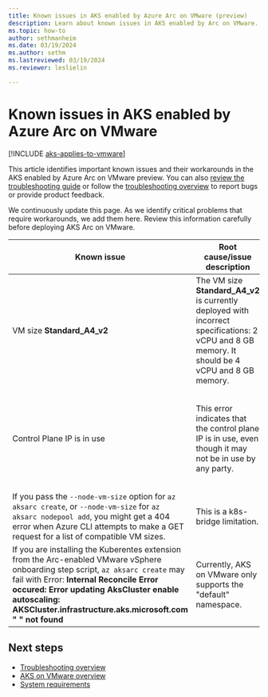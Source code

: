 ```yaml
---
title: Known issues in AKS enabled by Azure Arc on VMware (preview)
description: Learn about known issues in AKS enabled by Arc on VMware.
ms.topic: how-to
author: sethmanheim
ms.date: 03/19/2024
ms.author: sethm 
ms.lastreviewed: 03/19/2024
ms.reviewer: leslielin

---
```


# Known issues in AKS enabled by Azure Arc on VMware

[!INCLUDE [aks-applies-to-vmware](includes/aks-hci-applies-to-skus/aks-applies-to-vmware.md)]

This article identifies important known issues and their workarounds in the AKS enabled by Azure Arc on VMware preview. You can also [review the troubleshooting guide](aks-vmware-troubleshooting-guide.md) or follow the [troubleshooting overview](aks-vmware-support-troubleshoot.md) to report bugs or provide product feedback.

We continuously update this page. As we identify critical problems that require workarounds, we add them here. Review this information carefully before deploying AKS Arc on VMware.

| Known issue               | Root cause/issue description                                                                                                                | Workaround/comments                                                                                                        |
|---------------------------|-----------------------------------------------------------------------------------------------------------------------------------------------|------------------------------------------------------------------------------------------------------------------------------|
| VM size **Standard_A4_v2**  | The VM size **Standard_A4_v2** is currently deployed with incorrect specifications: 2 vCPU and 8 GB memory. It should be 4 vCPU and 8 GB memory.  | We're aware of the problem and are working on a resolution. If you have issues with the default configuration, try deploying the target cluster control plane with **Standard_D4s_v3**. |
 | Control Plane IP is in use | This error indicates that the control plane IP is in use, even though it may not be in use by any party. |  1. Before you create an AKS cluster, ping the control plane IP to check if it's already in use.<br /> 2. If the system returns an error stating "control plane IP is in use" and it's actually not currently in use, try creating an AKS cluster using a different control plane IP.  |
  | If you pass the `--node-vm-size` option for `az aksarc create`, or `--node-vm-size` for `az aksarc nodepool add`, you might get a 404 error when Azure CLI attempts to make a GET request for a list of compatible VM sizes. | This is a k8s-bridge limitation. |  Call `az aksarc vmsize list` to make a PUT call, which allows the VM size list to be retrieved for future GET calls.  |
   | If you are installing the Kuberentes extension from the Arc-enabled VMware vSphere onboarding step script, `az aksarc create` may fail with Error: **Internal Reconcile Error occured: Error updating AksCluster enable autoscaling: AKSCluster.infrastructure.aks.microsoft.com " " not found**  | Currently, AKS on VMware only supports the "default" namespace. |  Please ensure you update the namespace of your custom location to "default" in the onboarding script: **$customLocationNamespace = ("default".ToLower() -replace '[^a-z0-9-]', '')**  |

## Next steps

- [Troubleshooting overview](aks-vmware-support-troubleshoot.md)
- [AKS on VMware overview](aks-vmware-overview.md)
- [System requirements](aks-vmware-system-requirements.md)

